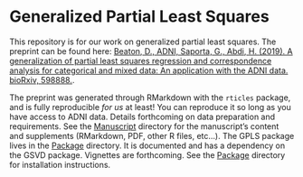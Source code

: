 Generalized Partial Least Squares
================

This repository is for our work on generalized partial least squares.
The preprint can be found here: [Beaton, D., ADNI, Saporta, G., Abdi, H.
(2019). A generalization of partial least squares regression and
correspondence analysis for categorical and mixed data: An application
with the ADNI data.
bioRxiv, 598888.](https://www.biorxiv.org/content/10.1101/598888v2).

The preprint was generated through RMarkdown with the `rticles` package,
and is fully reproducible *for us* at least\! You can reproduce it so
long as you have access to ADNI data. Details forthcoming on data
preparation and requirements. See the [Manuscript](/Manuscript/)
directory for the manuscript’s content and supplements (RMarkdown, PDF,
other R files, etc…). The GPLS package lives in the [Package](/Package/)
directory. It is documented and has a dependency on the GSVD package.
Vignettes are forthcoming. See the [Package](/Package/) directory for
installation instructions.
